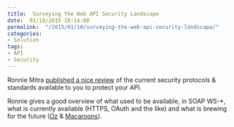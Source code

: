 ```yaml
---
title:  Surveying the Web API Security Landscape
date:  01/10/2015 18:14:00
permalink:  "/2015/01/10/surveying-the-web-api-security-landscape/"
categories:
- Solution
tags:
- API
- Security
---
```

<p>Ronnie Mitra <a href="http://www.devx.com/webdev/surveying-the-web-api-security-landscape.html">published a nice review</a> of the current security protocols &amp; standards available to you to protect your API.</p>  <p>Ronnie gives a good overview of what used to be available, in SOAP WS-*, what is currently available (HTTPS, OAuth and the like) and what is brewing for the future (<a href="https://github.com/hueniverse/oz">Oz</a> &amp; <a href="http://static.googleusercontent.com/media/research.google.com/en/pubs/archive/41892.pdf">Macaroons</a>).</p>